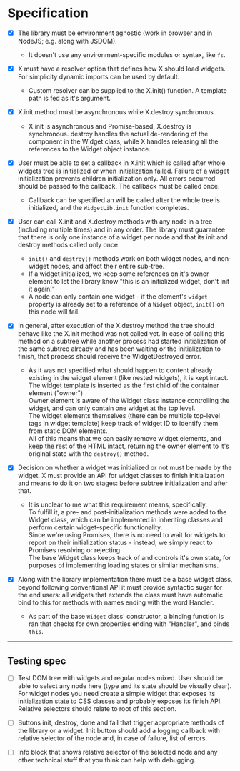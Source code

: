 # Specification

- [x] The library must be environment agnostic (work in browser and in NodeJS; e.g. along with JSDOM).
  - It doesn't use any environment-specific modules or syntax, like `fs`.

- [x] X must have a resolver option that defines how X should load widgets. For simplicity dynamic imports can be used by default.
  - Custom resolver can be supplied to the X.init() function. A template path is fed as it's argument.

- [X] X.init method must be asynchronous while X.destroy synchronous.
  - X.init is asynchronous and Promise-based, X.destroy is synchronous. destroy handles the actual de-rendering of the component in the Widget class, while X handles releasing all the references to the Widget object instance.

- [x] User must be able to set a callback in X.init which is called after whole widgets tree is initialized or when initialization failed. Failure of a widget initialization prevents children initialization only. All errors occurred should be passed to the callback. The callback must be called once.
  - Callback can be specified an will be called after the whole tree is initialized, and the `WidgetLib.init` function completes.

- [X] User can call X.init and X.destroy methods with any node in a tree (including multiple times) and in any order. The library must guarantee that there is only one instance of a widget per node and that its init and destroy methods called only once.
  - `init()` and `destroy()` methods work on both widget nodes, and non-widget nodes, and affect their entire sub-tree.
  - If a widget initialized, we keep some references on it's owner element to let the library know "this is an initialized widget, don't init it again!"
  - A node can only contain one widget - if the element's `widget` property is already set to a reference of a `Widget` object, `init()` on this node will fail.

- [X] In general, after execution of the X.destroy method the tree should behave like the X.init method was not called yet. In case of calling this method on a subtree while another process had started initialization of the same subtree already and has been waiting or the initialization to finish, that process should receive the WidgetDestroyed error.
  - As it was not specified what should happen to content already existing in the widget element (like nested widgets), it is kept intact.  
  The widget template is inserted as the first child of the container element ("owner")  
  Owner element is aware of the Widget class instance controlling the widget, and can only contain one widget at the top level.  
  The widget elements themselves (there can be multiple top-level tags in widget template) keep track of widget ID to identify them from static DOM elements.  
  All of this means that we can easily remove widget elements, and keep the rest of the HTML intact, returning the owner element to it's original state with the `destroy()` method.

- [X] Decision on whether a widget was initialized or not must be made by the widget. X must provide an API for widget classes to finish initialization and means to do it on two stages: before subtree initialization and after that.
  - It is unclear to me what this requirement means, specifically.  
  To fulfill it, a pre- and post-initialization methods were added to the Widget class, which can be implemented in inheriting classes and perform certain widget-specific functionality.  
  Since we're using Promises, there is no need to wait for widgets to report on their initialization status - instead, we simply react to Promises resolving or rejecting.  
  The base Widget class keeps track of and controls it's own state, for purposes of implementing loading states or similar mechanisms.

- [X] Along with the library implementation there must be a base widget class, beyond following conventional API it must provide syntactic sugar for the end users: all widgets that extends the class must have automatic bind to this for methods with names ending with the word Handler.
  - As part of the base `Widget` class' constructor, a binding function is ran that checks for own properties ending with "Handler", and binds `this`.

---

## Testing spec

- [ ] Test DOM tree with widgets and regular nodes mixed. User should be able to select any node here (type and its state should be visually clear). For widget nodes you need create a simple widget that exposes its initialization state to CSS classes and probably exposes its finish API. Relative selectors should relate to root of this section.

- [ ] Buttons init, destroy, done and fail that trigger appropriate methods of the library or a widget. Init button should add a logging callback with relative selector of the node and, in case of failure, list of errors.

- [ ] Info block that shows relative selector of the selected node and any other technical stuff that you think can help with debugging.
